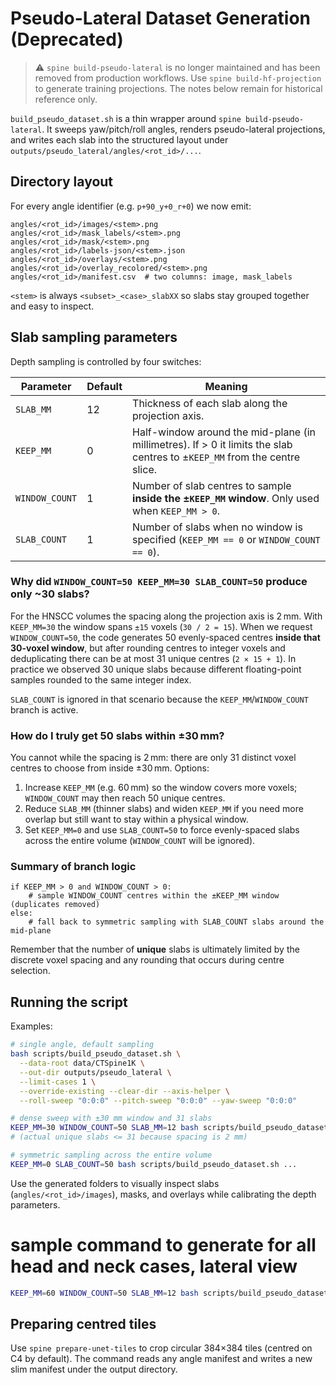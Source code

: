 # Pseudo-Lateral Dataset Generation (Deprecated)

> ⚠️ `spine build-pseudo-lateral` is no longer maintained and has been removed
> from production workflows. Use `spine build-hf-projection` to generate
> training projections. The notes below remain for historical reference only.

`build_pseudo_dataset.sh` is a thin wrapper around `spine build-pseudo-lateral`. It sweeps yaw/pitch/roll angles, renders pseudo-lateral projections, and writes each slab into the structured layout under `outputs/pseudo_lateral/angles/<rot_id>/...`.

## Directory layout

For every angle identifier (e.g. `p+90_y+0_r+0`) we now emit:

```
angles/<rot_id>/images/<stem>.png
angles/<rot_id>/mask_labels/<stem>.png
angles/<rot_id>/mask/<stem>.png
angles/<rot_id>/labels-json/<stem>.json
angles/<rot_id>/overlays/<stem>.png
angles/<rot_id>/overlay_recolored/<stem>.png
angles/<rot_id>/manifest.csv  # two columns: image, mask_labels
```

`<stem>` is always `<subset>_<case>_slabXX` so slabs stay grouped together and easy to inspect.

## Slab sampling parameters

Depth sampling is controlled by four switches:

| Parameter      | Default | Meaning |
|----------------|---------|---------|
| `SLAB_MM`      | 12      | Thickness of each slab along the projection axis.
| `KEEP_MM`      | 0       | Half-window around the mid-plane (in millimetres). If > 0 it limits the slab centres to ±`KEEP_MM` from the centre slice.
| `WINDOW_COUNT` | 1       | Number of slab centres to sample **inside the ±`KEEP_MM` window**. Only used when `KEEP_MM > 0`.
| `SLAB_COUNT`   | 1       | Number of slabs when no window is specified (`KEEP_MM == 0` or `WINDOW_COUNT == 0`).

### Why did `WINDOW_COUNT=50 KEEP_MM=30 SLAB_COUNT=50` produce only ~30 slabs?

For the HNSCC volumes the spacing along the projection axis is 2 mm. With `KEEP_MM=30` the window spans `±15` voxels (`30 / 2 = 15`). When we request `WINDOW_COUNT=50`, the code generates 50 evenly-spaced centres **inside that 30-voxel window**, but after rounding centres to integer voxels and deduplicating there can be at most 31 unique centres (`2 × 15 + 1`). In practice we observed 30 unique slabs because different floating-point samples rounded to the same integer index.

`SLAB_COUNT` is ignored in that scenario because the `KEEP_MM`/`WINDOW_COUNT` branch is active.

### How do I truly get 50 slabs within ±30 mm?

You cannot while the spacing is 2 mm: there are only 31 distinct voxel centres to choose from inside ±30 mm. Options:

1. Increase `KEEP_MM` (e.g. 60 mm) so the window covers more voxels; `WINDOW_COUNT` may then reach 50 unique centres.
2. Reduce `SLAB_MM` (thinner slabs) and widen `KEEP_MM` if you need more overlap but still want to stay within a physical window.
3. Set `KEEP_MM=0` and use `SLAB_COUNT=50` to force evenly-spaced slabs across the entire volume (`WINDOW_COUNT` will be ignored).

### Summary of branch logic

```
if KEEP_MM > 0 and WINDOW_COUNT > 0:
    # sample WINDOW_COUNT centres within the ±KEEP_MM window (duplicates removed)
else:
    # fall back to symmetric sampling with SLAB_COUNT slabs around the mid-plane
```

Remember that the number of **unique** slabs is ultimately limited by the discrete voxel spacing and any rounding that occurs during centre selection.

## Running the script

Examples:

```bash
# single angle, default sampling
bash scripts/build_pseudo_dataset.sh \
  --data-root data/CTSpine1K \
  --out-dir outputs/pseudo_lateral \
  --limit-cases 1 \
  --override-existing --clear-dir --axis-helper \
  --roll-sweep "0:0:0" --pitch-sweep "0:0:0" --yaw-sweep "0:0:0"

# dense sweep with ±30 mm window and 31 slabs
KEEP_MM=30 WINDOW_COUNT=50 SLAB_MM=12 bash scripts/build_pseudo_dataset.sh ...
# (actual unique slabs <= 31 because spacing is 2 mm)

# symmetric sampling across the entire volume
KEEP_MM=0 SLAB_COUNT=50 bash scripts/build_pseudo_dataset.sh ...
```

Use the generated folders to visually inspect slabs (`angles/<rot_id>/images`), masks, and overlays while calibrating the depth parameters.

# sample command to generate for all head and neck cases, lateral view

```bash
KEEP_MM=60 WINDOW_COUNT=50 SLAB_MM=12 bash scripts/build_pseudo_dataset.sh   --data-root data/CTSpine1K   --out-dir outputs/pseudo_lateral   --limit-cases 50   --override-existing --clear-dir --axis-helper --roll-sweep "0:0:0" --pitch-sweep "0:0:0" --yaw-sweep "0:0:0"
```
## Preparing centred tiles

Use `spine prepare-unet-tiles` to crop circular 384×384 tiles (centred on C4 by default). The command reads any angle manifest and writes a new slim manifest under the output directory.
